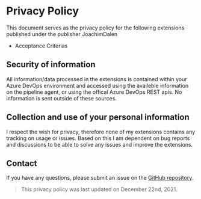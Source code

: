 # Privacy Policy

This document serves as the privacy policy for the following extensions published under the publisher JoachimDalen

- Acceptance Criterias

## Security of information

All information/data processed in the extensions is contained within your Azure DevOps environment and accessed using the availeble information on the pipeline agent, or using the offical Azure DevOps REST apis. No information is sent outside of these sources.

## Collection and use of your personal information

I respect the wish for privacy, therefore none of my extensions contains any tracking on usage or issues. Based on this I am dependent on bug reports and discussions to be able to solve any issues and improve the extensions.

## Contact

If you have any questions, please submit an issue on the [GitHub repository](https://github.com/joachimdalen/azdevops-acceptance-criterias).

> This privacy policy was last updated on December 22nd, 2021.
